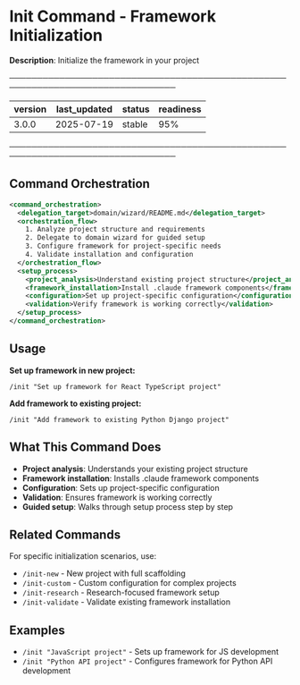 # Init Command - Framework Initialization

**Description**: Initialize the framework in your project

────────────────────────────────────────────────────────────────────────────────

| version | last_updated | status | readiness |
|---------|--------------|--------|----------|
| 3.0.0   | 2025-07-19   | stable | 95%      |

────────────────────────────────────────────────────────────────────────────────

## Command Orchestration

```xml
<command_orchestration>
  <delegation_target>domain/wizard/README.md</delegation_target>
  <orchestration_flow>
    1. Analyze project structure and requirements
    2. Delegate to domain wizard for guided setup
    3. Configure framework for project-specific needs
    4. Validate installation and configuration
  </orchestration_flow>
  <setup_process>
    <project_analysis>Understand existing project structure</project_analysis>
    <framework_installation>Install .claude framework components</framework_installation>
    <configuration>Set up project-specific configuration</configuration>
    <validation>Verify framework is working correctly</validation>
  </setup_process>
</command_orchestration>
```

## Usage

**Set up framework in new project:**
```
/init "Set up framework for React TypeScript project"
```

**Add framework to existing project:**
```
/init "Add framework to existing Python Django project"
```

## What This Command Does

- **Project analysis**: Understands your existing project structure
- **Framework installation**: Installs .claude framework components
- **Configuration**: Sets up project-specific configuration
- **Validation**: Ensures framework is working correctly
- **Guided setup**: Walks through setup process step by step

## Related Commands

For specific initialization scenarios, use:
- `/init-new` - New project with full scaffolding
- `/init-custom` - Custom configuration for complex projects
- `/init-research` - Research-focused framework setup
- `/init-validate` - Validate existing framework installation

## Examples

- `/init "JavaScript project"` - Sets up framework for JS development
- `/init "Python API project"` - Configures framework for Python API development